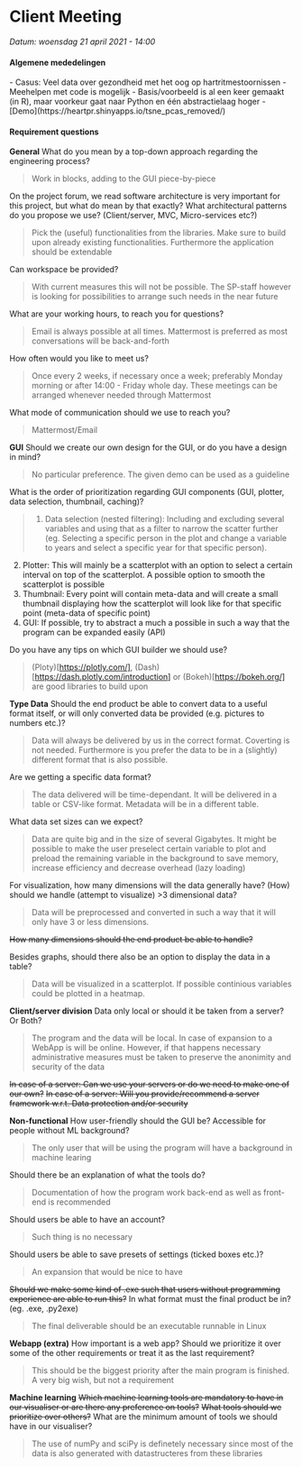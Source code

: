 <h1>Client Meeting</h1>

*Datum: woensdag 21 april 2021 - 14:00*

<h4>Algemene mededelingen</h4>
- Casus: Veel data over gezondheid met het oog op hartritmestoornissen
- Meehelpen met code is mogelijk
- Basis/voorbeeld is al een keer gemaakt (in R), maar voorkeur gaat naar Python en één abstractielaag hoger
- [Demo](https://heartpr.shinyapps.io/tsne_pcas_removed/)


<h4>Requirement questions</h4>

**General**
What do you mean by a top-down approach regarding the engineering process?
> Work in blocks, adding to the GUI piece-by-piece

On the project forum, we read software architecture is very important for this project, but what do mean by that exactly?
What architectural patterns do you propose we use? (Client/server, MVC, Micro-services etc?)
> Pick the (useful) functionalities from the libraries. Make sure to build upon already existing functionalities. Furthermore the application should be extendable 

Can workspace be provided?
> With current measures this will not be possible. The SP-staff however is looking for possibilities to arrange such needs in the near future

What are your working hours, to reach you for questions?
> Email is always possible at all times. Mattermost is preferred as most conversations will be back-and-forth

How often would you like to meet us?
> Once every 2 weeks, if necessary once a week; preferably Monday morning or after 14:00 - Friday whole day. These meetings can be arranged whenever needed through Mattermost

What mode of communication should we use to reach you?
> Mattermost/Email

**GUI**
Should we create our own design for the GUI, or do you have a design in mind?
> No particular preference. The given demo can be used as a guideline

What is the order of prioritization regarding GUI components (GUI, plotter, data selection, thumbnail, caching)?
> 1. Data selection (nested filtering): Including and excluding several variables and using that as a filter to narrow the scatter further (eg. Selecting a specific person in the plot and change a variable to years and select a specific year for that specific person).
2. Plotter: This will mainly be a scatterplot with an option to select a certain interval on top of the scatterplot. A possible option to smooth the scatterplot is possible
3. Thumbnail: Every point will contain meta-data and will create a small thumbnail displaying how the scatterplot will look like for that specific point (meta-data of specific point)
4. GUI: If possible, try to abstract a much a possible in such a way that the program can be expanded easily (API)

Do you have any tips on which GUI builder we should use?
> (Ploty)[https://plotly.com/], (Dash)[https://dash.plotly.com/introduction] or (Bokeh)[https://bokeh.org/] are good libraries to build upon


**Type Data**
Should the end product be able to convert data to a useful format itself, or will only converted data be provided (e.g. pictures to numbers etc.)?
> Data will always be delivered by us in the correct format. Coverting is not needed. Furthermore is you prefer the data to be in a (slightly) different format that is also possible.

Are we getting a specific data format?
> The data delivered will be time-dependant. It will be delivered in a table or CSV-like format. Metadata will be in a different table.

What data set sizes can we expect? 
> Data are quite big and in the size of several Gigabytes. It might be possible to make the user preselect certain variable to plot and preload the remaining variable in the background to save memory, increase efficiency and decrease overhead (lazy loading)

For visualization, how many dimensions will the data generally have? 
(How) should we handle (attempt to visualize) >3 dimensional data?
> Data will be preprocessed and converted in such a way that it will only have 3 or less dimensions.

~~How many dimensions should the end product be able to handle?~~

Besides graphs, should there also be an option to display the data in a table?
> Data will be visualized in a scatterplot. If possible continious variables could be plotted in a heatmap.



**Client/server division**
Data only local or should it be taken from a server? Or Both?
> The program and the data will be local. In case of expansion to a WebApp is will be online. However, if that happens necessary administrative measures must be taken to preserve the anonimity and security of the data

~~In case of a server: Can we use your servers or do we need to make one of our own?~~
~~In case of a server: Will you provide/recommend a server framework w.r.t. Data protection and/or security~~


**Non-functional**
How user-friendly should the GUI be? Accessible for people without ML background?
> The only user that will be using the program will have a background in machine learing

Should there be an explanation of what the tools do?
> Documentation of how the program work back-end as well as front-end is recommended

Should users be able to have an account?
> Such thing is no necessary

Should users be able to save presets of settings (ticked boxes etc.)?
> An expansion that would be nice to have

~~Should we make some kind of .exe such that users without programming experience are able to run this?~~
In what format must the final product be in? (eg. .exe, .py2exe)
> The final deliverable should be an executable runnable in Linux

**Webapp (extra)**
How important is a web app?
Should we prioritize it over some of the other requirements or treat it as the last requirement?
> This should be the biggest priority after the main program is finished. A very big wish, but not a requirement


**Machine learning**
~~Which machine learning tools are mandatory to have in our visualiser or are there any preference on tools?~~
~~What tools should we prioritize over others?~~
What are the minimum amount of tools we should have in our visualiser?
> The use of numPy and sciPy is definetely necessary since most of the data is also generated with datastructeres from these libraries


